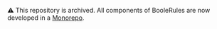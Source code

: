 ⚠ This repository is archived.  All components of BooleRules are now developed in a [Monorepo](https://github.com/booleworks/boolerules).
